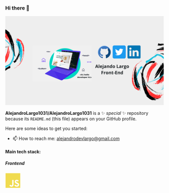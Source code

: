 ### Hi there 👋

![Alejandro Largo](/images/banner.png)


**AlejandroLargo1031/AlejandroLargo1031** is a ✨ _special_ ✨ repository because its `README.md` (this file) appears on your GitHub profile.

Here are some ideas to get you started:

- 📫 How to reach me: alejandrodevlargo@gmail.com

#### Main tech stack: 
##### Frontend
<img src="https://github.com/devicons/devicon/blob/master/icons/javascript/javascript-plain.svg" align="left" height="48" width="48" alt="JavaScript" >
